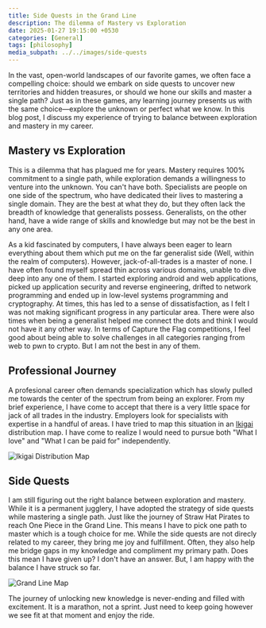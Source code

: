 ```yaml
---
title: Side Quests in the Grand Line
description: The dilemma of Mastery vs Exploration
date: 2025-01-27 19:15:00 +0530
categories: [General]
tags: [philosophy]
media_subpath: ../../images/side-quests
---
```


In the vast, open-world landscapes of our favorite games, we often face a compelling choice: should we embark on side quests to uncover new territories and hidden treasures, or should we hone our skills and master a single path? Just as in these games, any learning journey presents us with the same choice—explore the unknown or perfect what we know. In this blog post, I discuss my experience of trying to balance between exploration and mastery in my career.

## Mastery vs Exploration

This is a dilemma that has plagued me for years. Mastery requires 100% commitment to a single path, while exploration demands a willingness to venture into the unknown. You can't have both. Specialists are people on one side of the spectrum, who have dedicated their lives to mastering a single domain. They are the best at what they do, but they often lack the breadth of knowledge that generalists possess. Generalists, on the other hand, have a wide range of skills and knowledge but may not be the best in any one area.

As a kid fascinated by computers, I have always been eager to learn everything about them which put me on the far generalist side (Well, within the realm of computers). However, jack-of-all-trades is a master of none. I have often found myself spread thin across various domains, unable to dive deep into any one of them. I started exploring android and web applications, picked up application security and reverse engineering, drifted to network programming and ended up in low-level systems programming and cryptography. At times, this has led to a sense of dissatisfaction, as I felt I was not making significant progress in any particular area. There were also times when being a generalist helped me connect the dots and think I would not have it any other way. In terms of Capture the Flag competitions, I feel good about being able to solve challenges in all categories ranging from web to pwn to crypto. But I am not the best in any of them.

## Professional Journey

A profesional career often demands specialization which has slowly pulled me towards the center of the spectrum from being an explorer. From my brief experience, I have come to accept that there is a very little space for jack of all trades in the industry. Employers look for specialists with expertise in a handful of areas. I have tried to map this situation in an [Ikigai](https://en.wikipedia.org/wiki/Ikigai) distribution map. I have come to realize I would need to pursue both "What I love" and "What I can be paid for" independently.

![Ikigai Distribution Map](ikigai-me.png)

## Side Quests

I am still figuring out the right balance between exploration and mastery. While it is a permanent jugglery, I have adopted the strategy of side quests while mastering a single path. Just like the journey of Straw Hat Pirates to reach One Piece in the Grand Line. This means I have to pick one path to master which is a tough choice for me. While the side quests are not direcly related to my career, they bring me joy and fulfillment. Often, they also help me bridge gaps in my knowledge and compliment my primary path. Does this mean I have given up? I don't have an answer. But, I am happy with the balance I have struck so far.

![Grand Line Map](grand-line-map.png)

The journey of unlocking new knowledge is never-ending and filled with excitement. It is a marathon, not a sprint. Just need to keep going however we see fit at that moment and enjoy the ride.
